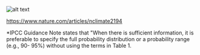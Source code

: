 

![alt text](.\ipcc_likelihood.png "Logo Title Text 1")

https://www.nature.com/articles/nclimate2194

*IPCC Guidance Note states that "When there
is sufficient information, it is preferable to specify the full
probability distribution or a probability range (e.g., 90-
95%) without using the terms in Table 1.